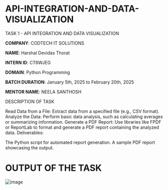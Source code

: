 # API-INTEGRATION-AND-DATA-VISUALIZATION

TASK 1 - API INTEGRATION AND DATA VISUALIZATION

**COMPANY**: CODTECH IT SOLUTIONS

**NAME**: Harshal Devidas Thorat

**INTERN ID**: CT6WJEG

**DOMAIN**: Python Programming

**BATCH DURATION**: January 5th, 2025 to February 20th, 2025

**MENTOR NAME**: NEELA SANTHOSH

DESCRIPTION OF TASK

Read Data from a File: Extract data from a specified file (e.g., CSV format).
Analyze the Data: Perform basic data analysis, such as calculating averages or summarizing information.
Generate a PDF Report: Use libraries like FPDF or ReportLab to format and generate a PDF report containing the analyzed data.
Deliverables:

The Python script for automated report generation.
A sample PDF report showcasing the output.

# OUTPUT OF THE TASK 
![image](https://github.com/user-attachments/assets/c31b18c3-d556-48ac-ad96-b5860dd18eba)





